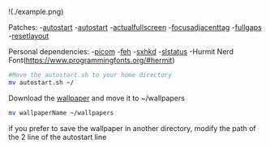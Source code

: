 !(./example.png)

Patches:
-[autostart](https://dwm.suckless.org/patches/autostart/dwm-autostart-20200610-cb3f58a.diff)
-[autostart](https://dwm.suckless.org/patches/actualfullscreen/dwm-actualfullscreen-20191112-cb3f58a.diff)
-[actualfullscreen](https://dwm.suckless.org/patches/actualfullscreen/dwm-actualfullscreen-20211013-cb3f58a.diff)
-[focusadjacenttag](https://dwm.suckless.org/patches/focusadjacenttag/dwm-focusadjacenttag-6.3.diff)
-[fullgaps](https://dwm.suckless.org/patches/fullgaps/dwm-fullgaps-6.4.diff)
-[resetlayout](https://dwm.suckless.org/patches/resetlayout/dwm-resetlayout-6.2.diff)

Personal dependencies:
-[picom](https://wiki.archlinux.org/title/picom)
-[feh](https://wiki.archlinux.org/title/Feh)
-[sxhkd](https://wiki.archlinux.org/title/Sxhkd)
-[slstatus](https://tools.suckless.org/slstatus/)
-Hurmit Nerd Font(https://www.programmingfonts.org/#hermit)

```bash
#Move the autostart.sh to your home directory
mv autostart.sh ~/
```
Download the [wallpaper](https://www.wallpaperbetter.com/en/hd-wallpaper-uelhc) and move it to ~/wallpapers

```bash
mv wallpaperName ~/wallpapers
```
if you prefer to save the wallpaper in another directory, modify the path of the 2 line of the autostart line

